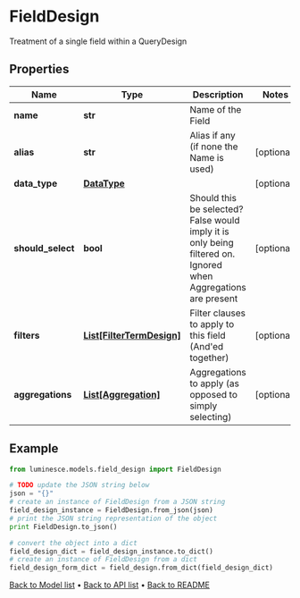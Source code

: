 # FieldDesign

Treatment of a single field within a QueryDesign

## Properties
Name | Type | Description | Notes
------------ | ------------- | ------------- | -------------
**name** | **str** | Name of the Field | 
**alias** | **str** | Alias if any (if none the Name is used) | [optional] 
**data_type** | [**DataType**](DataType.md) |  | [optional] 
**should_select** | **bool** | Should this be selected? False would imply it is only being filtered on.  Ignored when Aggregations are present | [optional] 
**filters** | [**List[FilterTermDesign]**](FilterTermDesign.md) | Filter clauses to apply to this field (And&#39;ed together) | [optional] 
**aggregations** | [**List[Aggregation]**](Aggregation.md) | Aggregations to apply (as opposed to simply selecting) | [optional] 

## Example

```python
from luminesce.models.field_design import FieldDesign

# TODO update the JSON string below
json = "{}"
# create an instance of FieldDesign from a JSON string
field_design_instance = FieldDesign.from_json(json)
# print the JSON string representation of the object
print FieldDesign.to_json()

# convert the object into a dict
field_design_dict = field_design_instance.to_dict()
# create an instance of FieldDesign from a dict
field_design_form_dict = field_design.from_dict(field_design_dict)
```
[Back to Model list](../README.md#documentation-for-models) &#8226; [Back to API list](../README.md#documentation-for-api-endpoints) &#8226; [Back to README](../README.md)


